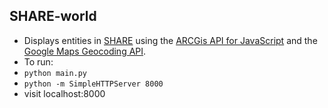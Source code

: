 ## SHARE-world
- Displays entities in [SHARE](https://share.osf.io) using the [ARCGis API for JavaScript](https://developers.arcgis.com/javascript/) and the [Google Maps Geocoding API](https://developers.google.com/maps/documentation/geocoding/intro).
- To run:
 - `python main.py` 
 - `python -m SimpleHTTPServer 8000`
 - visit localhost:8000
 
  
